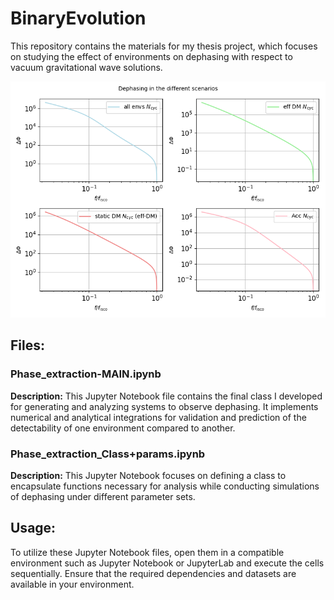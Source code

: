 # BinaryEvolution

This repository contains the materials for my thesis project, which focuses on studying the effect of environments on dephasing with respect to vacuum gravitational wave solutions.

![](results-images/dephasing_effective_1e5.png)

## Files:

### Phase_extraction-MAIN.ipynb

**Description:** This Jupyter Notebook file contains the final class I developed for generating and analyzing systems to observe dephasing. It implements numerical and analytical integrations for validation and prediction of the detectability of one environment compared to another.

### Phase_extraction_Class+params.ipynb

**Description:** This Jupyter Notebook focuses on defining a class to encapsulate functions necessary for analysis while conducting simulations of dephasing under different parameter sets.

## Usage:

To utilize these Jupyter Notebook files, open them in a compatible environment such as Jupyter Notebook or JupyterLab and execute the cells sequentially. Ensure that the required dependencies and datasets are available in your environment.
